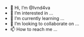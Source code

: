 - 👋 Hi, I’m @Ivnd4va
- 👀 I’m interested in ...
- 🌱 I’m currently learning ...
- 💞️ I’m looking to collaborate on ...
- 📫 How to reach me ...

<!---
Ivnd4va/Ivnd4va is a ✨ special ✨ repository because its `README.md` (this file) appears on your GitHub profile.
You can click the Preview link to take a look at your changes.
--->

